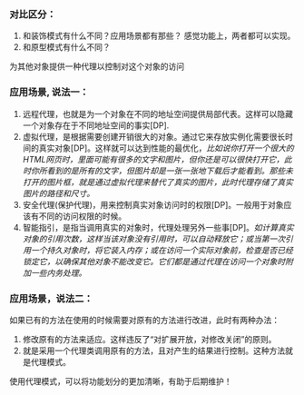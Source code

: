 ### 对比区分：
1. 和装饰模式有什么不同？应用场景都有那些？   感觉功能上，两者都可以实现。
2. 和原型模式有什么不同？

为其他对象提供一种代理以控制对这个对象的访问 

### 应用场景, 说法一：
1. 远程代理，也就是为一个对象在不同的地址空间提供局部代表。这样可以隐藏一个对象存在于不同地址空间的事实[DP].
2. 虚拟代理，是根据需要创建开销很大的对象。通过它来存放实例化需要很长时间的真实对象[DP]。这样就可以达到性能的最优化，*比如说你打开一个很大的HTML网页时，里面可能有很多的文字和图片，但你还是可以很快打开它，此时你所看到的是所有的文字，但图片却是一张一张地下载后才能看到。那些未打开的图片框，就是通过虚拟代理来替代了真实的图片，此时代理存储了真实图片的路径和尺寸。*
3. 安全代理(保护代理)，用来控制真实对象访问时的权限[DP]。一般用于对象应该有不同的访问权限的时候。
4. 智能指引，是指当调用真实的对象时，代理处理另外一些事[DP]。*如计算真实对象的引用次数，这样当该对象没有引用时，可以自动释放它；或当第一次引用一个持久对象时，将它装入内存；或在访问一个实际对象前，检查是否已经锁定它，以确保其他对象不能改变它。它们都是通过代理在访问一个对象时附加一些内务处理。*

### 应用场景，说法二：
如果已有的方法在使用的时候需要对原有的方法进行改进，此时有两种办法：
1. 修改原有的方法来适应。这样违反了“对扩展开放，对修改关闭”的原则。
2. 就是采用一个代理类调用原有的方法，且对产生的结果进行控制。这种方法就是代理模式。

使用代理模式，可以将功能划分的更加清晰，有助于后期维护！
